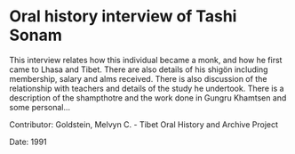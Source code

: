 # Oral history interview of Tashi Sonam  
This interview relates how this individual became a monk, and how he first came to Lhasa and Tibet. There are also details of his shigön including membership, salary and alms received. There is also discussion of the relationship with teachers and details of the study he undertook. There is a description of the shampthotre and the work done in Gungru Khamtsen and some personal... 

Contributor: Goldstein, Melvyn C. - Tibet Oral History and Archive Project  

Date:
1991  

